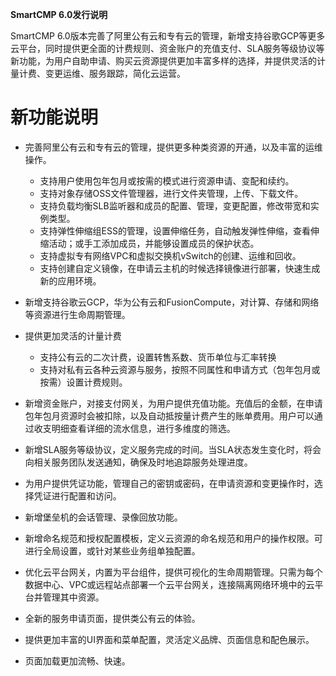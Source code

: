 
**SmartCMP 6.0发行说明**

SmartCMP 6.0版本完善了阿里公有云和专有云的管理，新增支持谷歌GCP等更多云平台，同时提供更全面的计费规则、资金账户的充值支付、SLA服务等级协议等新功能，为用户自助申请、购买云资源提供更加丰富多样的选择，并提供灵活的计量计费、变更运维、服务跟踪，简化云运营。

# 新功能说明 

+ 完善阿里公有云和专有云的管理，提供更多种类资源的开通，以及丰富的运维操作。
    + 支持用户使用包年包月或按需的模式进行资源申请、变配和续约。
    + 支持对象存储OSS文件管理器，进行文件夹管理，上传、下载文件。
    + 支持负载均衡SLB监听器和成员的配置、管理，变更配置，修改带宽和实例类型。
    + 支持弹性伸缩组ESS的管理，设置伸缩任务，自动触发弹性伸缩，查看伸缩活动；或手工添加成员，并能够设置成员的保护状态。
    + 支持虚拟专有网络VPC和虚拟交换机vSwitch的创建、运维和回收。 
    + 支持创建自定义镜像，在申请云主机的时候选择镜像进行部署，快速生成新的应用环境。

+ 新增支持谷歌云GCP，华为公有云和FusionCompute，对计算、存储和网络等资源进行生命周期管理。

+ 提供更加灵活的计量计费
    + 支持公有云的二次计费，设置转售系数、货币单位与汇率转换
    + 支持对私有云各种云资源与服务，按照不同属性和申请方式（包年包月或按需）设置计费规则。

+ 新增资金账户，对接支付网关，为用户提供充值功能。充值后的金额，在申请包年包月资源时会被扣除，以及自动抵按量计费产生的账单费用。用户可以通过收支明细查看详细的流水信息，进行多维度的筛选。

+ 新增SLA服务等级协议，定义服务完成的时间。当SLA状态发生变化时，将会向相关服务团队发送通知，确保及时地追踪服务处理进度。

+ 为用户提供凭证功能，管理自己的密钥或密码，在申请资源和变更操作时，选择凭证进行配置和访问。

+ 新增堡垒机的会话管理、录像回放功能。

+ 新增命名规范和授权配置模板，定义云资源的命名规范和用户的操作权限。可进行全局设置，或针对某些业务组单独配置。

+ 优化云平台网关，内置为平台组件，提供可视化的生命周期管理。只需为每个数据中心、VPC或远程站点部署一个云平台网关，连接隔离网络环境中的云平台并管理其中资源。

+ 全新的服务申请页面，提供类公有云的体验。

+ 提供更加丰富的UI界面和菜单配置，灵活定义品牌、页面信息和配色展示。

+ 页面加载更加流畅、快速。
